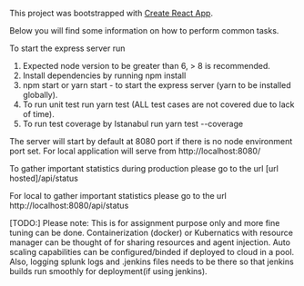 This project was bootstrapped with [Create React App](https://github.com/facebook/create-react-app).

Below you will find some information on how to perform common tasks.<br>

To start the express server run
1. Expected node version to be greater than 6, > 8 is recommended.
2. Install dependencies by running npm install
3. npm start or yarn start - to start the express server (yarn to be installed globally).
2. To run unit test run yarn test (ALL test cases are not covered due to lack of time).
3. To run test coverage by Istanabul run yarn test --coverage

The server will start by default at 8080 port if there is no node environment port set.
For local application will serve from
http://localhost:8080/

To gather important statistics during production please go to the url
[url hosted]/api/status

For local to gather important statistics please go to the url
http://localhost:8080/api/status

[TODO:]
Please note: This is for assignment purpose only and more fine tuning can be done. Containerization (docker) or Kubernatics with resource manager can be thought of for sharing resources and agent injection. Auto scaling capabilities can be configured/binded if deployed to cloud in a pool. Also, logging splunk logs and .jenkins files needs to be there so that jenkins builds run smoothly for deployment(if using jenkins). 
